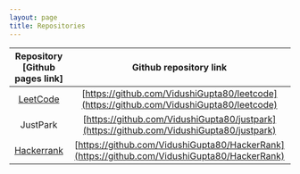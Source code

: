 ```yaml
---
layout: page
title: Repositories
---
```


| Repository [Github pages link] | Github repository link |
| :---: | :---: |
| [LeetCode](https://vidushigupta80.github.io/leetcode/) | [https://github.com/VidushiGupta80/leetcode](https://github.com/VidushiGupta80/leetcode) |
| JustPark | [https://github.com/VidushiGupta80/justpark](https://github.com/VidushiGupta80/justpark) |
| [Hackerrank](https://vidushigupta80.github.io/HackerRank/) | [https://github.com/VidushiGupta80/HackerRank](https://github.com/VidushiGupta80/HackerRank) | 